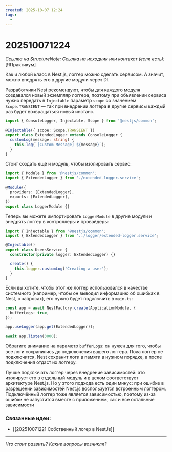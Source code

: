 ```yaml
---
created: 2025-10-07 12:24
tags:
  -
---
```

# 202510071224
*Ссылка на StructureNote:*
*Ссылка на исходник или контекст (если есть):* [ЯПрактикум]

Как и любой класс в Nest.js, логгер можно сделать сервисом. А значит, можно внедрять его в другие модули через DI.

Разработчики Nest рекомендуют, чтобы для каждого модуля создавался новый экземпляр логгера, поэтому при объявлении сервиса нужно передать в `Injectable` параметр `scope` со значением `Scope.TRANSIENT` — так при внедрении логгера в другие сервисы каждый раз будет возвращаться новый инстанс.
```ts
import { ConsoleLogger, Injectable, Scope } from '@nestjs/common';

@Injectable({ scope: Scope.TRANSIENT })
export class ExtendedLogger extends ConsoleLogger {
  customLog(message: string) {
    this.log(`[Custom Message] ${message}`);
  } 
}
```
Стоит создать ещё и модуль, чтобы изолировать сервис:
```ts
import { Module } from '@nestjs/common';
import { ExtendedLogger } from './extended-logger.service';

@Module({
  providers: [ExtendedLogger],
  exports: [ExtendedLogger],
})
export class LoggerModule {}
```
Теперь вы можете импортировать `LoggerModule` в другие модули и внедрять логгер в контроллеры и провайдеры:
```ts
import { Injectable } from '@nestjs/common';
import { ExtendedLogger } from '../logger/extended-logger.service';

@Injectable()
export class UsersService {
  constructor(private logger: ExtendedLogger) {}

  create() {
    this.logger.customLog('Creating a user');
  }
}
```
Если вы хотите, чтобы этот же логгер использовался в качестве системного (например, чтобы он выводил информацию об ошибках в Nest, о запросах), его нужно будет подключить в `main.ts`:
```ts
const app = await NestFactory.create(ApplicationModule, {
  bufferLogs: true,
});

app.useLogger(app.get(ExtendedLogger));

await app.listen(3000);
```
Обратите внимание на параметр `bufferLogs`: он нужен для того, чтобы все логи сохранились до подключения вашего логгера. Пока логгер не подключится, Nest сохранит логи в памяти в нужном порядке, а после подключения отдаст их логгеру.

Лучше подключать логгер через внедрение зависимостей: это изолирует его в отдельный модуль и в целом соответствует архитектуре Nest.js. Но у этого подхода есть один минус: при ошибке в разрешении зависимостей Nest.js воспользуется встроенным логгером. Подключённый логгер тоже является зависимостью, поэтому из-за ошибки не запустится вместе с приложением, как и все остальные зависимости


### Связанные идеи:
* [[202510071221 Собственный логер в NestJs]]
---

*Что стоит развить? Какие вопросы возникли?*